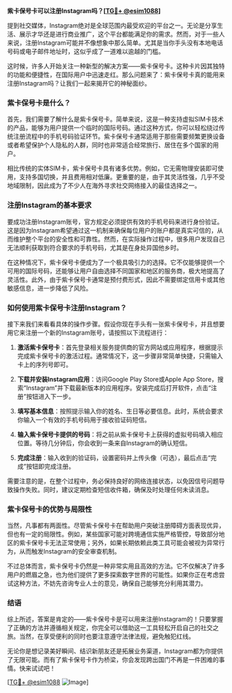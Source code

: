 **紫卡保号卡可以注册Instagram吗？[[TG💪+ @esim1088](https://t.me/s/esim1088)]**

提到社交媒体，Instagram绝对是全球范围内最受欢迎的平台之一。无论是分享生活、展示才华还是进行商业推广，这个平台都能满足你的需求。然而，对于一些人来说，注册Instagram可能并不像想象中那么简单。尤其是当你手头没有本地电话号码或电子邮件地址时，这似乎成了一道难以逾越的门槛。

这时候，许多人开始关注一种新型的解决方案——紫卡保号卡。这种卡片因其独特的功能和便捷性，在国际用户中迅速走红。那么问题来了：紫卡保号卡真的能用来注册Instagram吗？让我们一起来揭开它的神秘面纱。

### 紫卡保号卡是什么？

首先，我们需要了解什么是紫卡保号卡。简单来说，这是一种支持虚拟SIM卡技术的产品，能够为用户提供一个临时的国际号码。通过这种方式，你可以轻松绕过传统注册流程中的手机号码验证环节。紫卡保号卡通常适用于那些需要频繁更换设备或者希望保护个人隐私的人群，同时也非常适合经常旅行、居住在多个国家的用户。

相比传统的实体SIM卡，紫卡保号卡具有诸多优势。例如，它无需物理安装即可使用，支持多国切换，并且费用相对低廉。更重要的是，由于其灵活性强，几乎不受地域限制，因此成为了不少人在海外寻求社交网络接入的最佳选择之一。

### 注册Instagram的基本要求

要成功注册Instagram账号，官方规定必须提供有效的手机号码来进行身份验证。这是因为Instagram希望通过这一机制来确保每位用户的账户都是真实可信的，从而维护整个平台的安全性和可靠性。然而，在实际操作过程中，很多用户发现自己无法顺利获取到符合要求的手机号码，尤其是在身处异国他乡时。

在这种情况下，紫卡保号卡便成为了一个极具吸引力的选择。它不仅能够提供一个可用的国际号码，还能够让用户自由选择不同国家和地区的服务商，极大地提高了灵活性。此外，由于紫卡保号卡通常是预付费形式，因此不需要绑定信用卡或其他敏感信息，进一步降低了风险。

### 如何使用紫卡保号卡注册Instagram？

接下来我们来看看具体的操作步骤。假设你现在手头有一张紫卡保号卡，并且想要用它来注册一个新的Instagram账号，请按照以下流程进行：

1. **激活紫卡保号卡**：首先登录相关服务提供商的官方网站或应用程序，根据提示完成紫卡保号卡的激活过程。通常情况下，这一步骤非常简单快捷，只需输入卡上的序列号即可。

2. **下载并安装Instagram应用**：访问Google Play Store或Apple App Store，搜索“Instagram”并下载最新版本的应用程序。安装完成后打开软件，点击“注册”按钮进入下一步。

3. **填写基本信息**：按照提示输入你的姓名、生日等必要信息。此时，系统会要求你输入一个有效的手机号码用于接收验证码短信。

4. **输入紫卡保号卡提供的号码**：将之前从紫卡保号卡上获得的虚拟号码填入相应位置。等待几分钟后，你会收到一条来自Instagram的确认短信。

5. **完成注册**：输入收到的验证码，设置密码并上传头像（可选），最后点击“完成”按钮即完成注册。

需要注意的是，在整个过程中，务必保持良好的网络连接状态，以免因信号问题导致操作失败。同时，建议定期检查短信收件箱，确保及时处理任何未读消息。

### 紫卡保号卡的优势与局限性

当然，凡事都有两面性。尽管紫卡保号卡在帮助用户突破注册障碍方面表现优异，但也有一定的局限性。例如，某些国家可能对跨境通信实施严格管控，导致部分地区的紫卡保号卡无法正常使用；另外，如果长期依赖此类工具可能会被视为异常行为，从而触发Instagram的安全审查机制。

不过总体而言，紫卡保号卡仍然是一种非常实用且高效的方法。它不仅解决了许多用户的燃眉之急，也为他们提供了更多探索数字世界的可能性。如果你正在考虑尝试这种方法，不妨先咨询专业人士的意见，确保自己能够充分利用其潜力。

### 结语

综上所述，答案是肯定的——紫卡保号卡是可以用来注册Instagram的！只要掌握了正确的方法并遵循相关规定，你完全可以借助这一工具轻松开启自己的社交之旅。当然，在享受便利的同时也要注意遵守法律法规，避免触犯红线。

无论你是想记录美好瞬间、结识新朋友还是拓展业务渠道，Instagram都为你提供了无限可能。而有了紫卡保号卡作为桥梁，你会发现跨出国门不再是一件困难的事情。快来试试吧！

[[TG💪+ @esim1088](https://t.me/s/esim1088) ![Image](https://i.postimg.cc/4NQfJmqS/Snipaste-2025-05-13-00-14-12.png)]